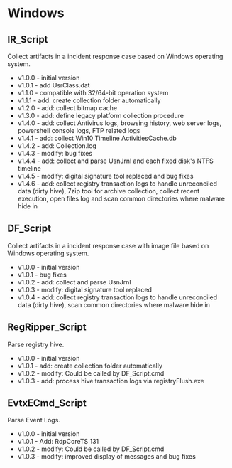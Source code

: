 # Windows
## IR_Script
Collect artifacts in a incident response case based on Windows operating system.
- v1.0.0 - initial version
- v1.0.1 - add UsrClass.dat
- v1.1.0 - compatible with 32/64-bit operation system
- v1.1.1 - add: create collection folder automatically
- v1.2.0 - add: collect bitmap cache
- v1.3.0 - add: define legacy platform collection procedure
- v1.4.0 - add: collect Antivirus logs, browsing history, web server logs, powershell console logs, FTP related logs
- v1.4.1 - add: collect Win10 Timeline ActivitiesCache.db
- v1.4.2 - add: Collection.log
- v1.4.3 - modify: bug fixes
- v1.4.4 - add: collect and parse UsnJrnl and each fixed disk's NTFS timeline
- v1.4.5 - modify: digital signature tool replaced and bug fixes
- v1.4.6 - add: collect registry transaction logs to handle unreconciled data (dirty hive), 7zip tool for archive collection, collect recent execution, open files log and scan common directories where malware hide in
## DF_Script
Collect artifacts in a incident response case with image file based on Windows operating system.
- v1.0.0 - initial version
- v1.0.1 - bug fixes
- v1.0.2 - add:	collect and parse UsnJrnl
- v1.0.3 - modify: digital signature tool replaced
- v1.0.4 - add: collect registry transaction logs to handle unreconciled data (dirty hive), scan common directories where malware hide in
## RegRipper_Script
Parse registry hive.
- v1.0.0 - initial version
- v1.0.1 - add: create collection folder automatically
- v1.0.2 - modify: Could be called by DF_Script.cmd
- v1.0.3 - add: process hive transaction logs via registryFlush.exe
## EvtxECmd_Script
Parse Event Logs.
- v1.0.0 - initial version
- v1.0.1 - Add: RdpCoreTS 131
- v1.0.2 - modify: Could be called by DF_Script.cmd
- v1.0.3 - modify: improved display of messages and bug fixes
